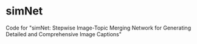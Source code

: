 # simNet
Code for "simNet: Stepwise Image-Topic Merging Network for Generating Detailed and Comprehensive Image Captions"
